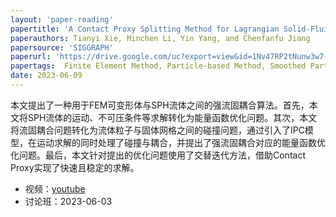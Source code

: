 ```yaml
---
layout: 'paper-reading'
papertitle: 'A Contact Proxy Splitting Method for Lagrangian Solid-Fluid Coupling'
paperauthors: Tianyi Xie, Minchen Li, Yin Yang, and Chenfanfu Jiang
papersource: 'SIGGRAPH'
paperurl: 'https://drive.google.com/uc?export=view&id=1Nv47RP2tNunw3w7-eZy3qNu3InXRPB2q'
papertags:  Finite Element Method, Particle-based Method, Smoothed Particle Hydrodynamics, Fluid Solid Coupling
date: 2023-06-09
---
```


本文提出了一种用于FEM可变形体与SPH流体之间的强流固耦合算法。首先，本文将SPH流体的运动、不可压条件等求解转化为能量函数优化问题。其次，本文将流固耦合问题转化为流体粒子与固体网格之间的碰撞问题，通过引入了IPC模型，在运动求解的同时处理了碰撞与耦合，并提出了强流固耦合对应的能量函数优化问题。最后，本文针对提出的优化问题使用了交替迭代方法，借助Contact Proxy实现了快速且稳定的求解。

- 视频：[youtube](https://www.youtube.com/watch?v=kVByO8_1CT8)
- 讨论班：2023-06-03
